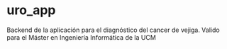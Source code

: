 # uro_app
Backend de la aplicación para el diagnóstico del cancer de vejiga. Valido para el Máster en Ingeniería Informática de la UCM
